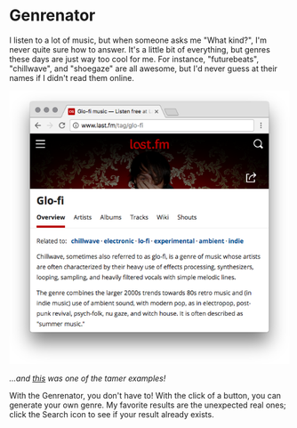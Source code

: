 # Genrenator

I listen to a lot of music, but when someone asks me "What kind?", I'm never quite sure how to answer. It's a little bit of everything, but genres these days are just way too cool for me. For instance, "futurebeats", "chillwave", and "shoegaze" are all awesome, but I'd never guess at their names if I didn't read them online.

![Glo-fi on last.fm](images/lastfm-glofi.png)

_...and [this](http://www.last.fm/tag/glo-fi) was one of the tamer examples!_

With the Genrenator, you don't have to! With the click of a button, you can generate your own genre. My favorite results are the unexpected real ones; click the Search icon to see if your result already exists.
